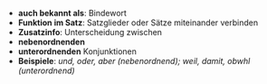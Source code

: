 - **auch bekannt als**: Bindewort
- **Funktion im Satz**: Satzglieder oder Sätze miteinander verbinden
- **Zusatzinfo**: Unterscheidung zwischen 
- **nebenordnenden**
- **unterordnenden** Konjunktionen
- **Beispiele**: _und, oder, aber (nebenordnend); weil, damit, obwhl (unterordnend)_